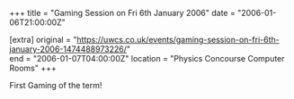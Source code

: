 +++
title = "Gaming Session on Fri 6th January 2006"
date = "2006-01-06T21:00:00Z"

[extra]
original = "https://uwcs.co.uk/events/gaming-session-on-fri-6th-january-2006-1474488973226/"    
end = "2006-01-07T04:00:00Z"
location = "Physics Concourse Computer Rooms"
+++

First Gaming of the term\!

